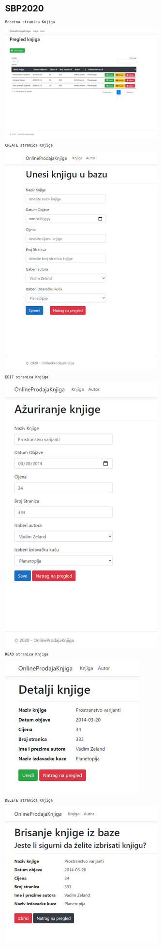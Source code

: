 # SBP2020

```
Pocetna stranica Knjiga 

```
![alt text]( https://raw.githubusercontent.com/toneymar11/SBP2020/master/OnlineProdajaKnjiga/Slike/indexKnjiga.PNG)

```
CREATE stranica Knjiga 

```
![alt text](https://raw.githubusercontent.com/toneymar11/SBP2020/master/OnlineProdajaKnjiga/Slike/createKnjiga.PNG)

```
EDIT stranica Knjiga 

```
![alt text](https://raw.githubusercontent.com/toneymar11/SBP2020/master/OnlineProdajaKnjiga/Slike/editKnjiga.PNG)
```
READ stranica Knjiga 

```
![alt text](https://raw.githubusercontent.com/toneymar11/SBP2020/master/OnlineProdajaKnjiga/Slike/readKnjiga.PNG)

```
DELETE stranica Knjiga 

```
![alt text](https://raw.githubusercontent.com/toneymar11/SBP2020/master/OnlineProdajaKnjiga/Slike/deleteKnjiga.PNG)
